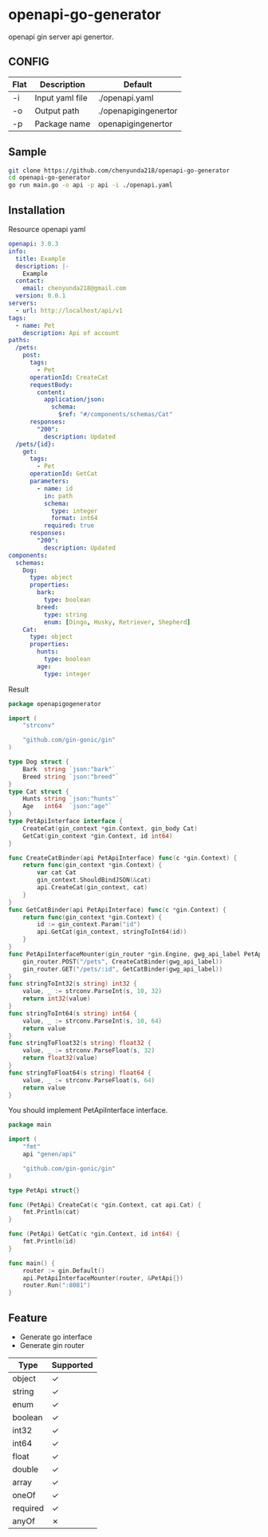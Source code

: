 # openapi-go-generator

openapi gin server api genertor.

## CONFIG

| Flat | Description     | Default              |
| ---- | --------------- | -------------------- |
| -i   | Input yaml file | ./openapi.yaml       |
| -o   | Output path     | ./openapigingenertor |
| -p   | Package name    | openapigingenertor   |

## Sample

```bash
git clone https://github.com/chenyunda218/openapi-go-generator
cd openapi-go-generator
go run main.go -o api -p api -i ./openapi.yaml
```

## Installation

Resource openapi yaml

```yaml
openapi: 3.0.3
info:
  title: Example
  description: |-
    Example
  contact:
    email: chenyunda218@gmail.com
  version: 0.0.1
servers:
  - url: http://localhost/api/v1
tags:
  - name: Pet
    description: Api of account
paths:
  /pets:
    post:
      tags:
        - Pet
      operationId: CreateCat
      requestBody:
        content:
          application/json:
            schema:
              $ref: "#/components/schemas/Cat"
      responses:
        "200":
          description: Updated
  /pets/{id}:
    get:
      tags:
        - Pet
      operationId: GetCat
      parameters:
        - name: id
          in: path
          schema:
            type: integer
            format: int64
          required: true
      responses:
        "200":
          description: Updated
components:
  schemas:
    Dog:
      type: object
      properties:
        bark:
          type: boolean
        breed:
          type: string
          enum: [Dingo, Husky, Retriever, Shepherd]
    Cat:
      type: object
      properties:
        hunts:
          type: boolean
        age:
          type: integer
```

Result

```go
package openapigogenerator

import (
	"strconv"

	"github.com/gin-gonic/gin"
)

type Dog struct {
	Bark  string `json:"bark"`
	Breed string `json:"breed"`
}
type Cat struct {
	Hunts string `json:"hunts"`
	Age   int64  `json:"age"`
}
type PetApiInterface interface {
	CreateCat(gin_context *gin.Context, gin_body Cat)
	GetCat(gin_context *gin.Context, id int64)
}

func CreateCatBinder(api PetApiInterface) func(c *gin.Context) {
	return func(gin_context *gin.Context) {
		var cat Cat
		gin_context.ShouldBindJSON(&cat)
		api.CreateCat(gin_context, cat)
	}
}
func GetCatBinder(api PetApiInterface) func(c *gin.Context) {
	return func(gin_context *gin.Context) {
		id := gin_context.Param("id")
		api.GetCat(gin_context, stringToInt64(id))
	}
}
func PetApiInterfaceMounter(gin_router *gin.Engine, gwg_api_label PetApiInterface) {
	gin_router.POST("/pets", CreateCatBinder(gwg_api_label))
	gin_router.GET("/pets/:id", GetCatBinder(gwg_api_label))
}
func stringToInt32(s string) int32 {
	value, _ := strconv.ParseInt(s, 10, 32)
	return int32(value)
}
func stringToInt64(s string) int64 {
	value, _ := strconv.ParseInt(s, 10, 64)
	return value
}
func stringToFloat32(s string) float32 {
	value, _ := strconv.ParseFloat(s, 32)
	return float32(value)
}
func stringToFloat64(s string) float64 {
	value, _ := strconv.ParseFloat(s, 64)
	return value
}

```

You should implement PetApiInterface interface.

```go
package main

import (
	"fmt"
	api "genen/api"

	"github.com/gin-gonic/gin"
)

type PetApi struct{}

func (PetApi) CreateCat(c *gin.Context, cat api.Cat) {
	fmt.Println(cat)
}

func (PetApi) GetCat(c *gin.Context, id int64) {
	fmt.Println(id)
}

func main() {
	router := gin.Default()
	api.PetApiInterfaceMounter(router, &PetApi{})
	router.Run(":8081")
}

```

## Feature

- Generate go interface
- Generate gin router

| Type     | Supported |
| -------- | --------- |
| object   | ✓         |
| string   | ✓         |
| enum     | ✓         |
| boolean  | ✓         |
| int32    | ✓         |
| int64    | ✓         |
| float    | ✓         |
| double   | ✓         |
| array    | ✓         |
| oneOf    | ✓         |
| required | ✓         |
| anyOf    | ✗         |

